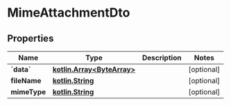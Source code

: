 # MimeAttachmentDto

## Properties
Name | Type | Description | Notes
------------ | ------------- | ------------- | -------------
**&#x60;data&#x60;** | [**kotlin.Array&lt;ByteArray&gt;**](ByteArray.md) |  |  [optional]
**fileName** | [**kotlin.String**](.md) |  |  [optional]
**mimeType** | [**kotlin.String**](.md) |  |  [optional]
